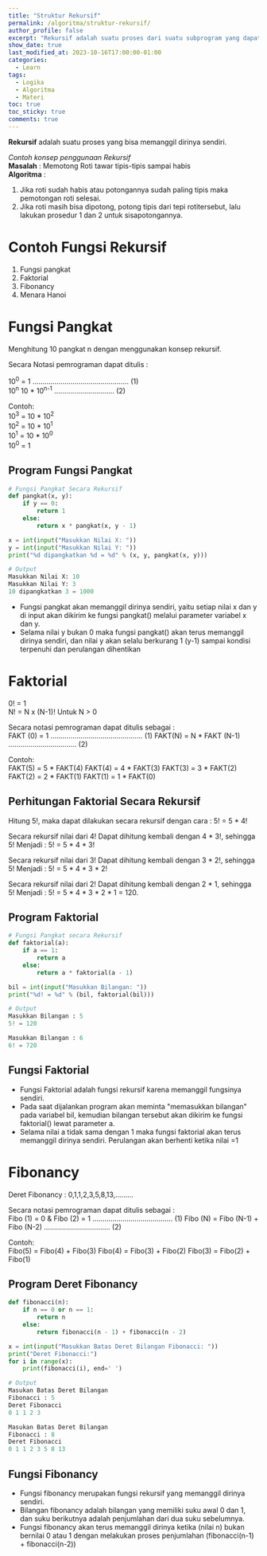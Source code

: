 ```yaml
---
title: "Struktur Rekursif"
permalink: /algoritma/struktur-rekursif/
author_profile: false
excerpt: "Rekursif adalah suatu proses dari suatu subprogram yang dapat berupa fungsi atau prosedur yang memanggil dirinya sendiri."
show_date: true
last_modified_at: 2023-10-16T17:00:00-01:00
categories:
  - Learn
tags:
  - Logika
  - Algoritma
  - Materi
toc: true
toc_sticky: true
comments: true
---
```


**Rekursif** adalah suatu proses yang bisa memanggil dirinya sendiri.

*Contoh konsep penggunaan Rekursif*  
**Masalah** : Memotong Roti tawar tipis-tipis sampai habis  
**Algoritma** :
1. Jika roti sudah habis atau potongannya sudah paling tipis maka pemotongan roti selesai.
2. Jika roti masih bisa dipotong, potong tipis dari tepi rotitersebut, lalu lakukan prosedur 1 dan 2 untuk sisapotongannya.

# Contoh Fungsi Rekursif
1. Fungsi pangkat
2. Faktorial
3. Fibonancy
4. Menara Hanoi

# Fungsi Pangkat
Menghitung 10 pangkat n dengan menggunakan konsep rekursif.

Secara Notasi pemrograman dapat ditulis :

10<sup>0</sup> = 1 ................................................ (1)  
10<sup>n</sup> 10 * 10<sup>n-1</sup> .............................. (2)

Contoh:  
10<sup>3</sup> = 10 * 10<sup>2</sup>  
  10<sup>2</sup> = 10 * 10<sup>1</sup>  
    10<sup>1</sup> = 10 * 10<sup>0</sup>  
      10<sup>0</sup> = 1

## Program Fungsi Pangkat
```py
# Fungsi Pangkat Secara Rekursif
def pangkat(x, y):
    if y == 0:
        return 1
    else:
        return x * pangkat(x, y - 1)

x = int(input("Masukkan Nilai X: "))
y = int(input("Masukkan Nilai Y: "))
print("%d dipangkatkan %d = %d" % (x, y, pangkat(x, y)))

# Output
Masukkan Nilai X: 10
Masukkan Nilai Y: 3
10 dipangkatkan 3 = 1000
```

- Fungsi pangkat akan memanggil dirinya sendiri, yaitu setiap nilai x dan y di input akan dikirim ke fungsi pangkat() melalui parameter variabel x dan y.
- Selama nilai y bukan 0 maka fungsi pangkat() akan terus memanggil dirinya sendiri, dan nilai y akan selalu berkurang 1 (y-1) sampai kondisi terpenuhi dan perulangan dihentikan

# Faktorial
0! = 1  
N! = N x (N-1)! Untuk N > 0

Secara notasi pemrograman dapat ditulis sebagai :  
FAKT (0) = 1 .............................................. (1)
FAKT(N) = N * FAKT (N-1) .................................. (2)  

Contoh:  
FAKT(5) = 5 * FAKT(4)
FAKT(4) = 4 * FAKT(3)
FAKT(3) = 3 * FAKT(2)
FAKT(2) = 2 * FAKT(1)
FAKT(1) = 1 * FAKT(0)

## Perhitungan Faktorial Secara Rekursif
Hitung 5!, maka dapat dilakukan secara rekursif dengan cara : 5! = 5 * 4!

Secara rekursif nilai dari 4! Dapat dihitung kembali dengan 4 * 3!, sehingga 5! Menjadi : 5! = 5 * 4 * 3!

Secara rekursif nilai dari 3! Dapat dihitung kembali dengan 3 * 2!, sehingga 5! Menjadi : 5! = 5 * 4 * 3 * 2!

Secara rekursif nilai dari 2! Dapat dihitung kembali dengan 2 * 1, sehingga 5! Menjadi : 5! = 5 * 4 * 3 * 2 * 1 = 120.

## Program Faktorial
```py
# Fungsi Pangkat secara Rekursif
def faktorial(a):
    if a == 1:
        return a
    else:
        return a * faktorial(a - 1)

bil = int(input("Masukkan Bilangan: "))
print("%d! = %d" % (bil, faktorial(bil)))

# Output
Masukkan Bilangan : 5
5! = 120

Masukkan Bilangan : 6
6! = 720
```

## Fungsi Faktorial
- Fungsi Faktorial adalah fungsi rekursif karena memanggil fungsinya sendiri.
- Pada saat dijalankan program akan meminta "memasukkan bilangan" pada variabel bil, kemudian bilangan tersebut akan dikirim ke fungsi faktorial() lewat parameter a.
- Selama nilai a tidak sama dengan 1 maka fungsi faktorial akan terus memanggil dirinya sendiri. Perulangan akan berhenti ketika nilai =1

# Fibonancy
Deret Fibonancy : 0,1,1,2,3,5,8,13,.........

Secara notasi pemrograman dapat ditulis sebagai :  
Fibo (1) = 0 & Fibo (2) = 1 ........................................ (1)
Fibo (N) = Fibo (N-1) + Fibo (N-2) ................................. (2)

Contoh:  
Fibo(5) = Fibo(4) + Fibo(3)
Fibo(4) = Fibo(3) + Fibo(2)
Fibo(3) = Fibo(2) + Fibo(1)

## Program Deret Fibonancy
```py
def fibonacci(n):
    if n == 0 or n == 1:
        return n
    else:
        return fibonacci(n - 1) + fibonacci(n - 2)

x = int(input("Masukkan Batas Deret Bilangan Fibonacci: "))
print("Deret Fibonacci:")
for i in range(x):
    print(fibonacci(i), end=' ')

# Output
Masukan Batas Deret Bilangan
Fibonacci : 5
Deret Fibonacci
0 1 1 2 3

Masukan Batas Deret Bilangan
Fibonacci : 8
Deret Fibonacci
0 1 1 2 3 5 8 13
```

## Fungsi Fibonancy
- Fungsi fibonancy merupakan fungsi rekursif yang memanggil dirinya sendiri.
- Bilangan fibonancy adalah bilangan yang memiliki suku awal 0 dan 1, dan suku berikutnya adalah penjumlahan dari dua suku sebelumnya.
- Fungsi fibonancy akan terus memanggil dirinya ketika (nilai n) bukan bernilai 0 atau 1 dengan melakukan proses penjumlahan (fibonacci(n-1) + fibonacci(n-2))

